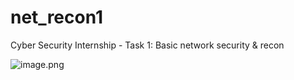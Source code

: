 # net_recon1
Cyber Security Internship - Task 1: Basic network security &amp; recon 

![image.png](attachment:69758fcb-6b43-4352-86cd-44c4405c57cc:image.png)



